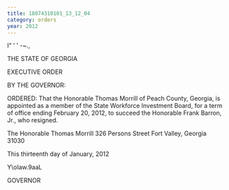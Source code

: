```yaml
---
title: 18074310101_13_12_04
category: orders
year: 2012
---
```

   

I“ ‘ '
-~.,

THE STATE OF GEORGIA

EXECUTIVE ORDER

BY THE GOVERNOR:

ORDERED: That the Honorable Thomas Morrill of Peach County, Georgia, is
appointed as a member of the State Workforce Investment Board,
for a term of office ending February 20, 2012, to succeed the
Honorable Frank Barron, Jr., who resigned.

The Honorable Thomas Morrill
326 Persons Street
Fort Valley, Georgia 31030

This thirteenth day of January, 2012

Y\oIaw.9aaL

GOVERNOR

